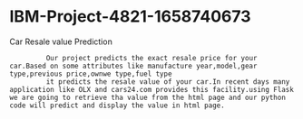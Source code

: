 # IBM-Project-4821-1658740673
Car Resale value Prediction
     
             Our project predicts the exact resale price for your car.Based on some attributes like manufacture year,model,gear type,previous price,ownwe type,fuel type
             it predicts the resale value of your car.In recent days many application like OLX and cars24.com provides this facility.using Flask we are going to retrieve tha value from the html page and our python code will predict and display the value in html page.
